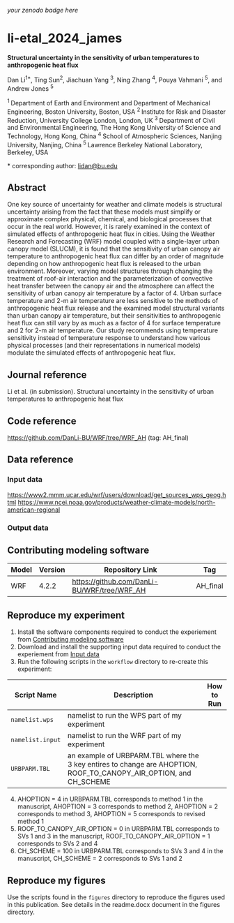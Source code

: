 _your zenodo badge here_

# li-etal_2024_james

**Structural uncertainty in the sensitivity of urban temperatures to anthropogenic heat flux**

Dan Li<sup>1\*</sup>, Ting Sun<sup>2</sup>, Jiachuan Yang <sup>3</sup>, Ning Zhang <sup>4</sup>, Pouya Vahmani <sup>5</sup>, and Andrew Jones <sup>5</sup>

<sup>1 </sup> Department of Earth and Environment and Department of Mechanical Engineering, Boston University, Boston, USA
<sup>2 </sup> Institute for Risk and Disaster Reduction, University College London, London, UK
<sup>3 </sup> Department of Civil and Environmental Engineering, The Hong Kong University of Science and Technology, Hong Kong, China
<sup>4 </sup> School of Atmospheric Sciences, Nanjing University, Nanjing, China
<sup>5 </sup> Lawrence Berkeley National Laboratory, Berkeley, USA

\* corresponding author:  lidan@bu.edu

## Abstract
One key source of uncertainty for weather and climate models is structural uncertainty arising from the fact that these models must simplify or approximate complex physical, chemical, and biological processes that occur in the real world.
However, it is rarely examined in the context of simulated effects of anthropogenic heat flux in cities. Using the Weather Research and Forecasting (WRF) model coupled with a single-layer urban canopy model (SLUCM), it is found that the sensitivity of urban canopy air temperature to anthropogenic heat flux can differ by an order of magnitude depending on how anthropogenic heat flux is released to the urban environment.
Moreover, varying model structures through changing the treatment of roof-air interaction and the parameterization of convective heat transfer between the canopy air and the atmosphere can affect the sensitivity of urban canopy air temperature by a factor of 4.
Urban surface temperature and 2-m air temperature are less sensitive to the methods of anthropogenic heat flux release and the examined model structural variants than urban canopy air temperature, but their sensitivities to anthropogenic heat flux can still vary by as much as a factor of 4 for surface temperature and 2 for 2-m air temperature.
Our study recommends using temperature sensitivity instead of temperature response to understand how various physical processes (and their representations in numerical models) modulate the simulated effects of anthropogenic heat flux.

## Journal reference
Li et al. (in submission). Structural uncertainty in the sensitivity of urban temperatures to anthropogenic heat flux

## Code reference

https://github.com/DanLi-BU/WRF/tree/WRF_AH (tag: AH_final)

## Data reference

### Input data

https://www2.mmm.ucar.edu/wrf/users/download/get_sources_wps_geog.html
https://www.ncei.noaa.gov/products/weather-climate-models/north-american-regional

### Output data



## Contributing modeling software
| Model | Version | Repository Link | Tag |
|-------|---------|-----------------|-----|
| WRF | 4.2.2 | https://github.com/DanLi-BU/WRF/tree/WRF_AH | AH_final |

## Reproduce my experiment


1. Install the software components required to conduct the experiement from [Contributing modeling software](#contributing-modeling-software)
2. Download and install the supporting input data required to conduct the experiement from [Input data](#input-data)
3. Run the following scripts in the `workflow` directory to re-create this experiment:

| Script Name | Description | How to Run |
| --- | --- | --- |
| `namelist.wps` | namelist to run the WPS part of my experiment |  |
| `namelist.input` | namelist to run the WRF part of my experiment |  |
| `URBPARM.TBL` | an example of URBPARM.TBL where the 3 key entires to change are AHOPTION, ROOF_TO_CANOPY_AIR_OPTION, and CH_SCHEME |  |

4. AHOPTION = 4 in URBPARM.TBL corresponds to method 1 in the manuscript, AHOPTION = 3 corresponds to method 2, AHOPTION = 2 corresponds to method 3, AHOPTION = 5 corresponds to revised method 1
5. ROOF_TO_CANOPY_AIR_OPTION = 0 in URBPARM.TBL corresponds to SVs 1 and 3 in the manuscript, ROOF_TO_CANOPY_AIR_OPTION = 1 corresponds to SVs 2 and 4
6. CH_SCHEME = 100 in URBPARM.TBL corresponds to SVs 3 and 4 in the manuscript, CH_SCHEME = 2 corresponds to SVs 1 and 2

## Reproduce my figures
Use the scripts found in the `figures` directory to reproduce the figures used in this publication. See details in the readme.docx document in the figures directory.
